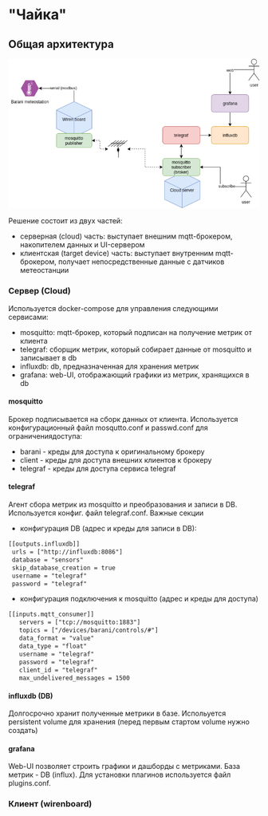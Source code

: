 # "Чайка"

## Общая архитектура

![chayka](chayka_arch.png)

Решение состоит из двух частей:

* серверная (cloud) часть: выступает внешним mqtt-брокером, накопителем данных и UI-сервером
* клиентская (target device) часть: выступает внутренним mqtt-брокером, получает непосредственные данные с датчиков метеостанции

### Сервер (Cloud)

Используется docker-compose для управления следующими сервисами:

* mosquitto: mqtt-брокер, который подписан на получение метрик от клиента
* telegraf: сборщик метрик, который собирает данные от mosquitto и записывает в db
* influxdb: db, предназначенная для хранения метрик
* grafana: web-UI, отображающий графики из метрик, хранящихся в db

#### mosquitto

Брокер подписывается на сборк данных от клиента. Используется конфигурационный файл mosqutto.conf и passwd.conf для ограничениядоступа:
 * barani - креды для доступа к оригинальному брокеру
 * client - креды для доступа внешних клиентов к брокеру
 * telegraf - креды для доступа сервиса telegraf
 
 #### telegraf
 
 Агент сбора метрик из mosquitto и преобразования и записи в DB. Используется конфиг. файл telegraf.conf. Важные секции
 
 * конфигурация DB (адрес и креды для записи в DB):
 
 ```
 [[outputs.influxdb]]
  urls = ["http://influxdb:8086"]
  database = "sensors"
  skip_database_creation = true
  username = "telegraf"
  password = "telegraf"
```
* конфигурация подключения к mosquitto (адрес и креды для доступа)
```
[[inputs.mqtt_consumer]]
   servers = ["tcp://mosquitto:1883"]
   topics = ["/devices/barani/controls/#"]
   data_format = "value"
   data_type = "float"
   username = "telegraf"
   password = "telegraf"
   client_id = "telegraf"
   max_undelivered_messages = 1500
 ```
 
 #### influxdb (DB)

Долгосрочно хранит полученные метрики в базе. Испольуется persistent volume для хранения (перед первым стартом volume нужно создать)

#### grafana

Web-UI позволяет строить графики и дашборды с метриками. База метрик - DB (influx). Для установки плагинов используется файл plugins.conf.

### Клиент (wirenboard)

